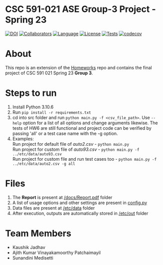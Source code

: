 # CSC 591-021 ASE Group-3 Project - Spring 23
[![DOI](https://zenodo.org/badge/588367919.svg)](https://zenodo.org/badge/latestdoi/588367919)
[![Collaborators](https://img.shields.io/badge/Collaborators-3-purple.svg?style=flat)](https://github.com/NCSU-CSC-591-021-Spring-23-Group-3/Project/graphs/contributors)
[![Language](https://img.shields.io/badge/Language-Python-orange.svg?style=flat)](https://github.com/NCSU-CSC-591-021-Spring-23-Group-3/Project/search?l=python)
[![License](https://img.shields.io/badge/License-MIT-blue.svg?style=flat)](https://github.com/NCSU-CSC-591-021-Spring-23-Group-3/Project/blob/main/LICENSE)
[![Tests](https://github.com/NCSU-CSC-591-021-Spring-23-Group-3/Project/actions/workflows/tests.yaml/badge.svg)](https://github.com/NCSU-CSC-591-021-Spring-23-Group-3/Project/actions/workflows/tests.yaml)
[![codecov](https://codecov.io/gh/NCSU-CSC-591-021-Spring-23-Group-3/Homeworks/branch/main/graph/badge.svg)](https://codecov.io/gh/NCSU-CSC-591-021-Spring-23-Group-3/Project/branch/main)

# About
This repo is an extension of the [Homeworks](https://github.com/NCSU-CSC-591-021-Spring-23-Group-3/Homeworks) repo and contains the final project of CSC 591 021 Spring 23 <b>Group 3</b>.

# Steps to run
  1. Install Python 3.10.6
  2. Run ```pip install -r requirements.txt```
  3. cd into src folder and run ```python main.py -f <csv_file_path>```. Use ```--help``` option for a list of all options and change arguments likewise. The tests of HW6 are still functional and project code can be verified by passing 'all' or a test case name with the -g option.
  4. Examples:<br/>
  Run project for default file of *auto2.csv* -  ```python main.py```<br/>
  Run project for custom file of *auto93.csv* - ```python main.py -f ../etc/data/auto93.csv```<br/>
  Run project for custom file and run test cases too - ```python main.py -f ../etc/data/auto2.csv -g all```<br/>
  
# Files
  1. The <b>Report</b> is present at [/docs/Report.pdf](https://github.com/NCSU-CSC-591-021-Spring-23-Group-3/Project/tree/main/docs/Report.pdf) folder
  2. A list of usage options and other settings are present in [config.py](https://github.com/NCSU-CSC-591-021-Spring-23-Group-3/Project/blob/main/src/config.py)
  3. Data files are present at [/etc/data](https://github.com/NCSU-CSC-591-021-Spring-23-Group-3/Project/tree/main/etc/data) folder
  4. After execution, outputs are automatically stored in [/etc/out](https://github.com/NCSU-CSC-591-021-Spring-23-Group-3/Project/tree/main/etc/out) folder

# Team Members
 - Kaushik Jadhav
 - Ajith Kumar Vinayakamoorthy Patchaimayil
 - Sunandini Medisetti 
